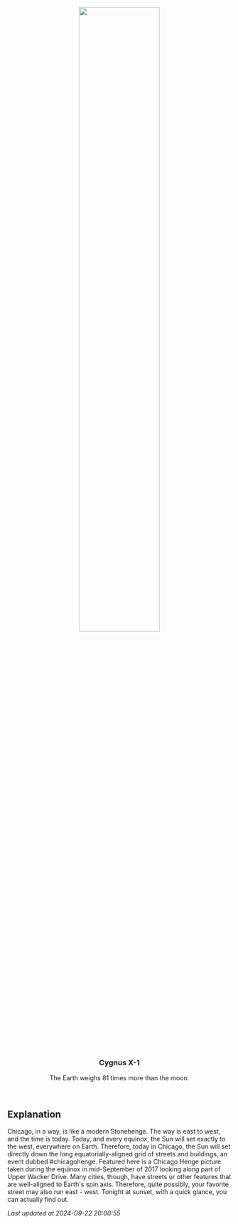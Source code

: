 <p align='center'>
    <img src='https://apod.nasa.gov/apod/image/2409/Chicagohenge_Artese_960.jpg' width='60%' />
    <h3 align="center">Cygnus X-1</h3>
    <p align="center">The Earth weighs 81 times more than the moon.</p>
</p>
<br/>

Explanation
--
Chicago, in a way, is like a modern Stonehenge. The way is east to west, and the time is today.  Today, and every equinox, the Sun will set exactly to the west, everywhere on Earth. Therefore, today in Chicago, the Sun will set directly down the long equatorially-aligned grid of streets and buildings, an event dubbed #chicagohenge.  Featured here is a Chicago Henge picture taken during the  equinox in mid-September of 2017 looking along part of Upper Wacker Drive.  Many cities, though, have streets or other features that are well-aligned to Earth's spin axis. Therefore, quite possibly, your  favorite street may also run east - west. Tonight at sunset, with a quick glance, you can actually find out.


*Last updated at 2024-09-22 20:00:55*
